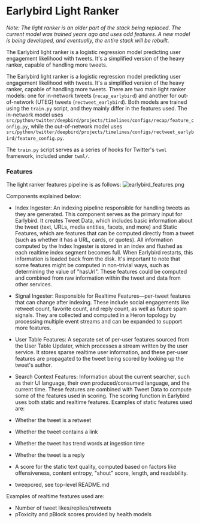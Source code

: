 # Earlybird Light Ranker

*Note: The light ranker is an older part of the stack being replaced. The current model was trained years ago and uses odd features. A new model is being developed, and eventually, the entire stack will be rebuilt.*

The Earlybird light ranker is a logistic regression model predicting user engagement likelihood with tweets. It's a simplified version of the heavy ranker, capable of handling more tweets.



The Earlybird light ranker is a logistic regression model predicting user engagement likelihood with tweets. It's a simplified version of the heavy ranker, capable of handling more tweets. There are two main light ranker models: one for in-network tweets (`recap_earlybird`) and another for out-of-network (UTEG) tweets (`rectweet_earlybird`). Both models are trained using the `train.py` script, and they mainly differ in the features used. The in-network model uses `src/python/twitter/deepbird/projects/timelines/configs/recap/feature_config.py`, while the out-of-network model uses `src/python/twitter/deepbird/projects/timelines/configs/rectweet_earlybird/feature_config.py`.

The `train.py` script serves as a series of hooks for Twitter's `twml` framework, included under `twml/`.

### Features

The light ranker features pipeline is as follows:
![earlybird_features.png](earlybird_features.png)

Components explained below:

- Index Ingester: An indexing pipeline responsible for handling tweets as they are generated. This component serves as the primary input for Earlybird. It creates Tweet Data, which includes basic information about the tweet (text, URLs, media entities, facets, and more) and Static Features, which are features that can be computed directly from a tweet (such as whether it has a URL, cards, or quotes). All information computed by the Index Ingester is stored in an index and flushed as each realtime index segment becomes full. When Earlybird restarts, this information is loaded back from the disk. It's important to note that some features might be computed in non-trivial ways, such as determining the value of "hasUrl". These features could be computed and combined from raw information within the tweet and data from other services.
- Signal Ingester: Responsible for Realtime Features—per-tweet features that can change after indexing. These include
 social engagements like retweet count, favorite count, and reply count, as well as future spam signals. They are
  collected and computed in a Heron topology by processing multiple event streams and can be expanded to support more features.
- User Table Features: A separate set of per-user features sourced from the User Table Updater, which processes a stream
 written by the user service. It stores sparse realtime user information, and these per-user features are propagated to
  the tweet being scored by looking up the tweet's author.
- Search Context Features: Information about the current searcher, such as their UI language, their own produced/consumed language,
 and the current time. These features are combined with Tweet Data to compute some of the features used in scoring.
The scoring function in Earlybird uses both static and realtime features. Examples of static features used are:

- Whether the tweet is a retweet
- Whether the tweet contains a link
- Whether the tweet has trend words at ingestion time
- Whether the tweet is a reply
- A score for the static text quality, computed based on factors like offensiveness, content entropy, "shout" score, length, and readability.
- tweepcred, see top-level README.md

Examples of realtime features used are:

- Number of tweet likes/replies/retweets
- pToxicity and pBlock scores provided by health models

